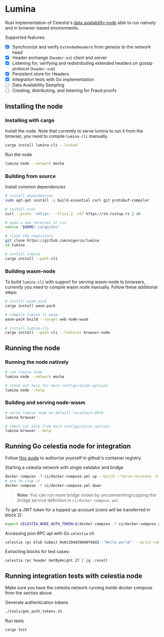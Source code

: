 # Lumina

Rust implementation of Celestia's [data availability node](https://github.com/celestiaorg/celestia-node) able to run natively and in browser-based environments.

Supported features:
- [x] Synchronize and verify `ExtendedHeader`s from genesis to the network head
- [x] Header exchange (`header-ex`) client and server
- [x] Listening for, verifying and redistributing extended headers on gossip protocol (`header-sub`)
- [x] Persistent store for Headers
- [x] Integration tests with Go implementation
- [ ] Data Availability Sampling
- [ ] Creating, distributing, and listening for Fraud proofs

## Installing the node

### Installing with cargo

Install the node. Note that currently to serve lumina to run it from the browser, you need to compile `lumina-cli` manually.
```bash
cargo install lumina-cli --locked
```
Run the node
```bash
lumina node --network mocha
```

### Building from source

Install common dependencies

```bash
# install dependencies
sudo apt-get install -y build-essential curl git protobuf-compiler

# install rust
curl --proto '=https' --tlsv1.2 -sSf https://sh.rustup.rs | sh

# open a new terminal or run
source "$HOME/.cargo/env"

# clone the repository
git clone https://github.com/eigerco/lumina
cd lumina

# install lumina
cargo install --path cli
```

### Building wasm-node

To build `lumina-cli` with support for serving wasm-node to browsers, currently
you need to compile wasm node manually. Follow these additional steps:

```bash
# install wasm-pack
cargo install wasm-pack

# compile lumina to wasm
wasm-pack build --target web node-wasm

# install lumina-cli
cargo install --path cli --features browser-node
```

## Running the node

### Running the node natively

```bash
# run lumina node
lumina node --network mocha

# check out help for more configuration options
lumina node --help
```

### Building and serving node-wasm

```bash
# serve lumina node on default localhost:9876
lumina browser

# check out help from more configuration options
lumina browser --help
```

## Running Go celestia node for integration

Follow [this guide](https://docs.github.com/en/packages/working-with-a-github-packages-registry/working-with-the-container-registry#authenticating-with-a-personal-access-token-classic)
to authorize yourself in github's container registry.

Starting a celestia network with single validator and bridge
```bash
docker compose -f ci/docker-compose.yml up --build --force-recreate -d
# and to stop it
docker compose -f ci/docker-compose.yml down
```
> **Note:**
> You can run more bridge nodes by uncommenting/copying the bridge service definition in `ci/docker-compose.yml`.

To get a JWT token for a topped up account (coins will be transferred in block 2):
```bash
export CELESTIA_NODE_AUTH_TOKEN=$(docker compose -f ci/docker-compose.yml exec bridge-0 celestia bridge auth admin --p2p.network private)
```

Accessing json RPC api with Go `celestia` cli:
```bash
celestia rpc blob Submit 0x0c204d39600fddd3 '"Hello world"' --print-request
```

Extracting blocks for test cases:
```bash
celestia rpc header GetByHeight 27 | jq .result
```

## Running integration tests with celestia node

Make sure you have the celestia network running inside docker compose from the section above.

Generate authentication tokens
```bash
./tools/gen_auth_tokens.sh
```

Run tests
```bash
cargo test
```
